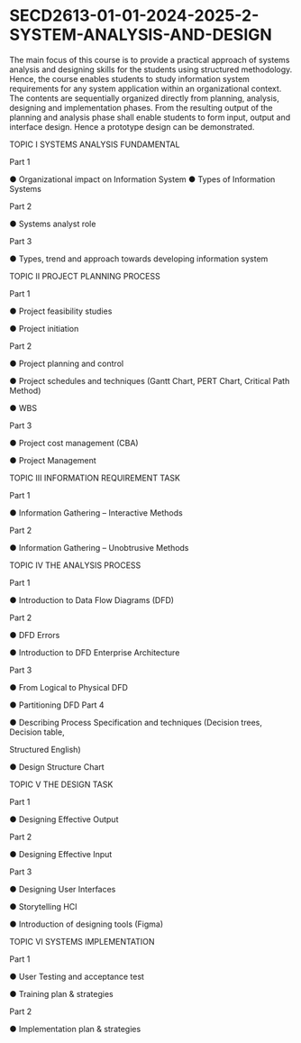 # SECD2613-01-01-2024-2025-2-SYSTEM-ANALYSIS-AND-DESIGN
The main focus of this course is to provide a practical approach of systems analysis and designing
skills for the students using structured methodology. Hence, the course enables students to study
information system requirements for any system application within an organizational context. The
contents are sequentially organized directly from planning, analysis, designing and implementation
phases. From the resulting output of the planning and analysis phase shall enable students to form
input, output and interface design. Hence a prototype design can be demonstrated.

TOPIC I SYSTEMS ANALYSIS FUNDAMENTAL

Part 1

● Organizational impact on Information System
● Types of Information Systems

Part 2

● Systems analyst role

Part 3

● Types, trend and approach towards developing information system

TOPIC II PROJECT PLANNING PROCESS

Part 1

● Project feasibility studies

● Project initiation

Part 2

● Project planning and control

● Project schedules and techniques (Gantt Chart, PERT Chart, Critical Path Method)

● WBS

Part 3

● Project cost management (CBA)

● Project Management

TOPIC III INFORMATION REQUIREMENT TASK

Part 1

● Information Gathering – Interactive Methods

Part 2

● Information Gathering – Unobtrusive Methods

TOPIC IV THE ANALYSIS PROCESS

Part 1

● Introduction to Data Flow Diagrams (DFD)

Part 2

● DFD Errors

● Introduction to DFD Enterprise Architecture

Part 3

● From Logical to Physical DFD

● Partitioning DFD
Part 4

● Describing Process Specification and techniques (Decision trees, Decision table,

Structured English)

● Design Structure Chart


TOPIC V THE DESIGN TASK

Part 1

● Designing Effective Output

Part 2

● Designing Effective Input

Part 3

● Designing User Interfaces

● Storytelling HCI

● Introduction of designing tools (Figma)

TOPIC VI SYSTEMS IMPLEMENTATION

Part 1

● User Testing and acceptance test

● Training plan & strategies

Part 2

● Implementation plan & strategies
